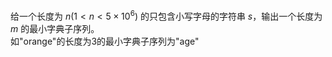 给一个长度为 $n(1\lt n\lt 5 \times 10^6)$ 的只包含小写字母的字符串 $s$，输出一个长度为 $m$ 的最小字典子序列。  
如"orange"的长度为3的最小字典子序列为"age"



```cpp

```
